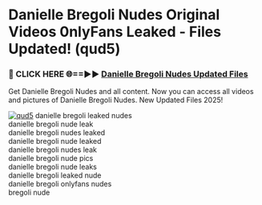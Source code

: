 # Danielle Bregoli Nudes Original Videos 0nlyFans Leaked - Files Updated! (qud5)

<h3>🔴 CLICK HERE 🌐==►► <a href="https://tinyurl.com/yc6ubb5a" rel="nofollow">Danielle Bregoli Nudes Updated Files</a></h3>

Get Danielle Bregoli Nudes and all content. Now you can access all videos and pictures of Danielle Bregoli Nudes. New Updated Files 2025!

[![qud5](https://i.imgur.com/7eu0CRL.gif)](https://tinyurl.com/yc6ubb5a)
danielle bregoli leaked nudes<br>
danielle bregoli nude leak<br>
danielle bregoli nudes leaked<br>
danielle bregoli nude leaked<br>
danielle bregoli nudes leak<br>
danielle bregoli nude pics<br>
danielle bregoli nude leaks<br>
danielle bregoli leaked nude<br>
danielle bregoli onlyfans nudes<br>
bregoli nude